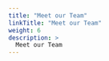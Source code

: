 ```yaml
---
title: "Meet our Team"
linkTitle: "Meet our Team"
weight: 6
description: >
  Meet our Team
---
```


